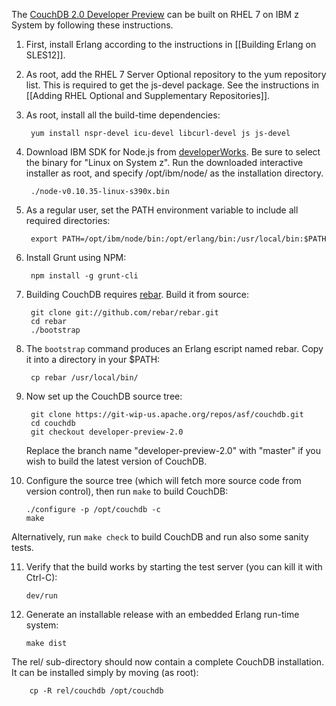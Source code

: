The [CouchDB 2.0 Developer Preview](https://couchdb.apache.org/developer-preview/2.0/) can be built on RHEL 7 on IBM z System by following these instructions.

1. First, install Erlang according to the instructions in [[Building Erlang on SLES12]].

2. As root, add the RHEL 7 Server Optional repository to the yum repository list. This is required to get the js-devel package. See the instructions in [[Adding RHEL Optional and Supplementary Repositories]].

3. As root, install all the build-time dependencies:

		yum install nspr-devel icu-devel libcurl-devel js js-devel

4. Download IBM SDK for Node.js from [developerWorks](http://www.ibm.com/developerworks/web/nodesdk/). Be sure to select the binary for "Linux on System z". Run the downloaded interactive installer as root, and specify /opt/ibm/node/ as the installation directory.

		./node-v0.10.35-linux-s390x.bin

5. As a regular user, set the PATH environment variable to include all required directories:

		export PATH=/opt/ibm/node/bin:/opt/erlang/bin:/usr/local/bin:$PATH

6. Install Grunt using NPM:

		npm install -g grunt-cli

7. Building CouchDB requires [rebar](https://github.com/rebar). Build it from source:

		git clone git://github.com/rebar/rebar.git
		cd rebar
		./bootstrap

8. The `bootstrap` command produces an Erlang escript named rebar. Copy it into a directory in your $PATH:

		cp rebar /usr/local/bin/

9. Now set up the CouchDB source tree:

		git clone https://git-wip-us.apache.org/repos/asf/couchdb.git
		cd couchdb
		git checkout developer-preview-2.0

   Replace the branch name "developer-preview-2.0" with "master" if you wish to build the latest version of CouchDB.
  
10. Configure the source tree (which will fetch more source code from version control), then run `make` to build CouchDB:

		./configure -p /opt/couchdb -c
		make

   Alternatively, run `make check` to build CouchDB and run also some sanity tests.

11. Verify that the build works by starting the test server (you can kill it with Ctrl-C):

		dev/run

12. Generate an installable release with an embedded Erlang run-time system:

		make dist

   The rel/ sub-directory should now contain a complete CouchDB installation. It can be installed simply by moving (as root):

		cp -R rel/couchdb /opt/couchdb
